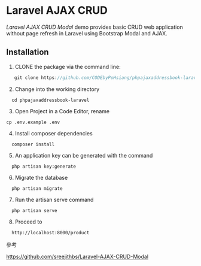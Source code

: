 Laravel AJAX CRUD 
======================

_Laravel AJAX CRUD Modal_ demo provides basic CRUD web application without page refresh in Laravel using Bootstrap Modal and AJAX.


## Installation
1. CLONE the package via the command line:
```js
   git clone https://github.com/CODEbyPoHsiang/phpajaxaddressbook-laravel
```
2. Change into the working directory
```
  cd phpajaxaddressbook-laravel
```
3. Open Project in a Code Editor, rename 
```
cp .env.example .env
```
4. Install composer dependencies
```
  composer install
```
5. An application key can be generated with the command
```
  php artisan key:generate
```
6. Migrate the database
```
  php artisan migrate
```
7. Run the artisan serve command
```
  php artisan serve
```
8. Proceed to
```
  http://localhost:8000/product
```

參考 

https://github.com/sreejithbs/Laravel-AJAX-CRUD-Modal
